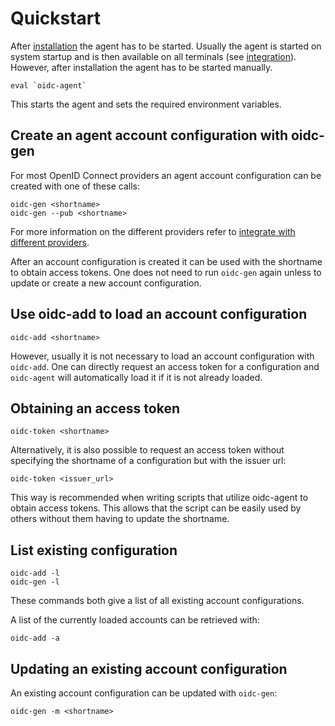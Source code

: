 # Quickstart
After [installation](installation/install.md) the agent has to be started.
Usually the agent is started on system startup and is then available on all
terminals (see [integration](configuration/integration.md)). However, after
installation the agent has to be started manually.
```
eval `oidc-agent`
```
This starts the agent and sets the required environment variables.

## Create an agent account configuration with oidc-gen
For most OpenID Connect providers an agent account configuration can be created
with one of these calls:
```
oidc-gen <shortname>
oidc-gen --pub <shortname>
```
For more information on the different providers refer to [integrate with different providers](provider/provider.md).

After an account configuration is created it can be used with the shortname to
obtain access tokens. One does not need to run `oidc-gen` again unless to update
or create a new account configuration.

## Use oidc-add to load an account configuration
```
oidc-add <shortname>
```
However, usually it is not necessary to load an account configuration with
`oidc-add`. One can directly request an access token for a configuration and
`oidc-agent` will automatically load it if it is not already loaded.

## Obtaining an access token
```
oidc-token <shortname>
```

Alternatively, it is also possible to request an access token without specifying
the shortname of a configuration but with the issuer url:
```
oidc-token <issuer_url>
```
This way is recommended when writing scripts that utilize oidc-agent to obtain
access tokens. This allows that the script can be easily used by others without
them having to update the shortname.

## List existing configuration
```
oidc-add -l
oidc-gen -l
```
These commands both give a list of all existing account configurations.

A list of the currently loaded accounts can be retrieved with:
```
oidc-add -a
```

## Updating an existing account configuration
An existing account configuration can be updated with `oidc-gen`:
```
oidc-gen -m <shortname>
```
